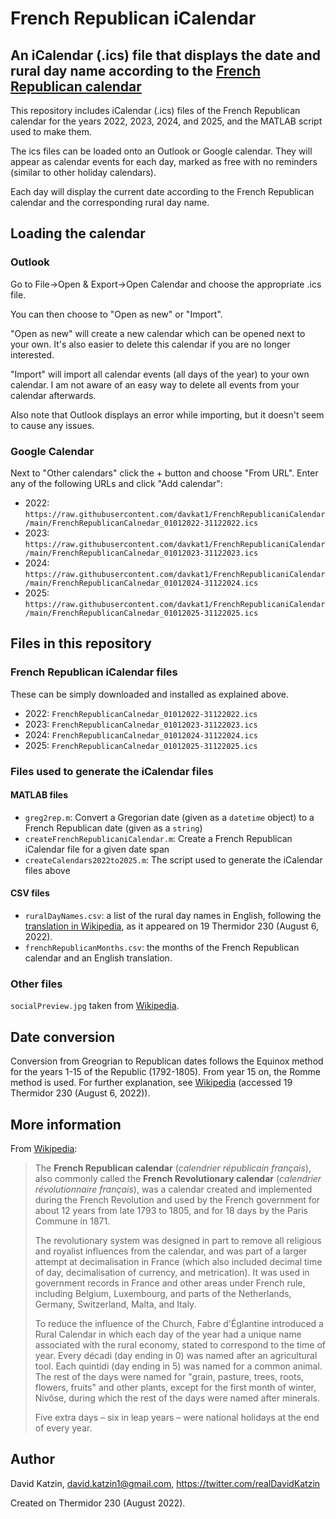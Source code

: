 # French Republican iCalendar
## An iCalendar (.ics) file that displays the date and rural day name according to the [French Republican calendar](https://en.wikipedia.org/wiki/French_Republican_calendar)

This repository includes iCalendar (.ics) files of the French Republican calendar for the years 2022, 2023, 2024, and 2025, and the MATLAB script used to make them.

The ics files can be loaded onto an Outlook or Google calendar. They will appear as calendar events for each day, marked as free with no reminders (similar to other holiday calendars).

Each day will display the current date according to the French Republican calendar and the corresponding rural day name.

## Loading the calendar
### Outlook
Go to File->Open & Export->Open Calendar and choose the appropriate .ics file. 

You can then choose to "Open as new" or "Import". 

"Open as new" will create a new calendar which can be opened next to your own. It's also easier to delete this calendar if you are no longer interested.

"Import" will import all calendar events (all days of the year) to your own calendar. I am not aware of an easy way to delete all events from your calendar afterwards.

Also note that Outlook displays an error while importing, but it doesn't seem to cause any issues.

### Google Calendar
Next to "Other calendars" click the + button and choose "From URL". Enter any of the following URLs and click "Add calendar":
- 2022: `https://raw.githubusercontent.com/davkat1/FrenchRepublicaniCalendar/main/FrenchRepublicanCalnedar_01012022-31122022.ics`
- 2023: `https://raw.githubusercontent.com/davkat1/FrenchRepublicaniCalendar/main/FrenchRepublicanCalnedar_01012023-31122023.ics`
- 2024: `https://raw.githubusercontent.com/davkat1/FrenchRepublicaniCalendar/main/FrenchRepublicanCalnedar_01012024-31122024.ics`
- 2025: `https://raw.githubusercontent.com/davkat1/FrenchRepublicaniCalendar/main/FrenchRepublicanCalnedar_01012025-31122025.ics`


## Files in this repository
### French Republican iCalendar files
These can be simply downloaded and installed as explained above.

- 2022: `FrenchRepublicanCalnedar_01012022-31122022.ics`
- 2023: `FrenchRepublicanCalnedar_01012023-31122023.ics`
- 2024: `FrenchRepublicanCalnedar_01012024-31122024.ics`
- 2025: `FrenchRepublicanCalnedar_01012025-31122025.ics`

### Files used to generate the iCalendar files
#### MATLAB files
- `greg2rep.m`: Convert a Gregorian date (given as a `datetime` object) to a French Republican date (given as a `string`)
- `createFrenchRepublicaniCalendar.m`: Create a French Republican iCalendar file for a given date span
- `createCalendars2022to2025.m`: The script used to generate the iCalendar files above
#### CSV files
- `ruralDayNames.csv`: a list of the rural day names in English, following the [translation
in Wikipedia](https://en.wikipedia.org/wiki/French_Republican_calendar#Rural_calendar), as it appeared on 19 Thermidor 230 (August 6, 2022).
- `frenchRepublicanMonths.csv`: the months of the French Republican calendar and an English translation.
### Other files
`socialPreview.jpg` taken from [Wikipedia](https://en.wikipedia.org/wiki/French_Republican_calendar#/media/File:Flor%C3%A9al_commence_le_21_avril.jpg).
## Date conversion
Conversion from Greogrian to Republican dates follows the Equinox method for the years 1-15 of the Republic (1792-1805). From year 15 on, the Romme method is used. For further explanation, see [Wikipedia](https://en.wikipedia.org/wiki/French_Republican_calendar#Converting_from_the_Gregorian_Calendar)   (accessed 19 Thermidor 230 (August 6, 2022)).

## More information
From [Wikipedia](https://en.wikipedia.org/wiki/French_Republican_calendar): 

> The **French Republican calendar** (_calendrier républicain français_), also commonly called the **French Revolutionary calendar** (_calendrier révolutionnaire français_), was a calendar created and implemented during the French Revolution and used by the French government for about 12 years from late 1793 to 1805, and for 18 days by the Paris Commune in 1871.
> 
> The revolutionary system was designed in part to remove all religious and royalist influences from the calendar, and was part of a larger attempt at decimalisation in France (which also included decimal time of day, decimalisation of currency, and metrication). It was used in government records in France and other areas under French rule, including Belgium, Luxembourg, and parts of the Netherlands, Germany, Switzerland, Malta, and Italy. 
> 
> To reduce the influence of the Church, Fabre d'Églantine introduced a Rural Calendar in which each day of the year had a unique name associated with the rural economy, stated to correspond to the time of year. Every décadi (day ending in 0) was named after an agricultural tool. Each quintidi (day ending in 5) was named for a common animal. The rest of the days were named for "grain, pasture, trees, roots, flowers, fruits" and other plants, except for the first month of winter, Nivôse, during which the rest of the days were named after minerals.
> 
> Five extra days – six in leap years – were national holidays at the end of every year.

## Author
David Katzin, david.katzin1@gmail.com, https://twitter.com/realDavidKatzin

Created on Thermidor 230 (August 2022).
